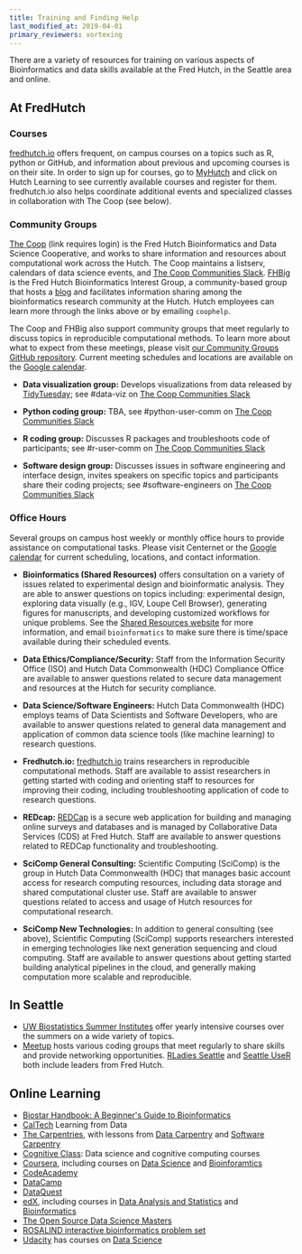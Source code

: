 ```yaml
---
title: Training and Finding Help
last_modified_at: 2019-04-01
primary_reviewers: vortexing
---
```

There are a variety of resources for training on various aspects of Bioinformatics and data skills available at the Fred Hutch, in the Seattle area and online.

## At FredHutch

### Courses

[fredhutch.io](http://www.fredhutch.io/) offers frequent, on campus courses on a topics such as R, python or GitHub, and information about previous and upcoming courses is on their site.  In order to sign up for courses, go to [MyHutch](https://fredhutch.okta.com/) and click on Hutch Learning to see currently available courses and register for them. fredhutch.io also helps coordinate additional events and specialized classes in collaboration with The Coop (see below).

### Community Groups

[The Coop](https://centernet.fredhutch.org/cn/u/bdsc.html) (link requires login) is the Fred Hutch Bioinformatics and Data Science Cooperative, and works to share information and resources about computational work across the Hutch. The Coop maintains a listserv, calendars of data science events, and [The Coop Communities Slack](https://fhbig.slack.com/). [FHBig](https://fredhutch.github.io/FHBig/) is the Fred Hutch Bioinformatics Interest Group, a community-based group that hosts a [blog](https://fredhutch.github.io/FHBig/year-archive/) and facilitates information sharing among the bioinformatics research community at the Hutch. Hutch employees can learn more through the links above or by emailing `coophelp`.

The Coop and FHBig also support community groups that meet regularly to discuss topics in reproducible computational methods. To learn more about what to expect from these meetings, please visit [our Community Groups GitHub repository](https://github.com/FredHutch/community_groups). Current meeting schedules and locations are available on the [Google calendar](https://calendar.google.com/calendar/r?cid=Z2QzMGRsaWZyaTRmdTdoMTA0Y3VxZGowZGdAZ3JvdXAuY2FsZW5kYXIuZ29vZ2xlLmNvbQ).

- **Data visualization group:** Develops visualizations from data released by [TidyTuesday](https://thomasmock.netlify.com/post/tidytuesday-a-weekly-social-data-project-in-r/); see #data-viz on [The Coop Communities Slack](https://fhbig.slack.com/)

- **Python coding group:** TBA, see #python-user-comm on [The Coop Communities Slack](https://fhbig.slack.com/)

- **R coding group:** Discusses R packages and troubleshoots code of participants; see #r-user-comm on [The Coop Communities Slack](https://fhbig.slack.com/)

- **Software design group:** Discusses issues in software engineering and interface design, invites speakers on specific topics and participants share their coding projects; see #software-engineers on [The Coop Communities Slack](https://fhbig.slack.com/)

### Office Hours

Several groups on campus host weekly or monthly office hours to provide assistance on computational tasks. Please visit Centernet or the [Google calendar](https://calendar.google.com/calendar/r?cid=Z2QzMGRsaWZyaTRmdTdoMTA0Y3VxZGowZGdAZ3JvdXAuY2FsZW5kYXIuZ29vZ2xlLmNvbQ) for current scheduling, locations, and contact information.

- **Bioinformatics (Shared Resources)** offers consultation on a variety of issues related to experimental design and bioinformatic analysis. They are able to answer questions on topics including: experimental design, exploring data visually (e.g., IGV, Loupe Cell Browser), generating figures for manuscripts, and developing customized workflows for unique problems. See the [Shared Resources website](http://sharedresources.fhcrc.org/core-facilities/computational-biology) for more information, and email `bioinformatics` to make sure there is time/space available during their scheduled events.

- **Data Ethics/Compliance/Security:** Staff from the Information Security Office (ISO) and Hutch Data Commonwealth (HDC) Compliance Office are available to answer questions related to secure data management and resources at the Hutch for security compliance.

- **Data Science/Software Engineers:** Hutch Data Commonwealth (HDC) employs teams of Data Scientists and Software Developers, who are available to answer questions related to general data management and application of common data science tools (like machine learning) to research questions.

- **Fredhutch.io:** [fredhutch.io](http://www.fredhutch.io/) trains researchers in reproducible computational methods. Staff are available to assist researchers in getting started with coding and orienting staff to resources for improving their coding, including troubleshooting application of code to research questions.

- **REDcap:** [REDCap](http://research.fhcrc.org/cds/en/redcap.html) is a secure web application for building and managing online surveys and databases and is managed by Collaborative Data Services (CDS) at Fred Hutch. Staff are available to answer questions related to REDCap functionality and troubleshooting.

- **SciComp General Consulting:** Scientific Computing (SciComp) is the group in Hutch Data Commonwealth (HDC) that manages basic account access for research computing resources, including data storage and shared computational cluster use. Staff are available to answer questions related to access and usage of Hutch resources for computational research.

- **SciComp New Technologies:** In addition to general consulting (see above), Scientific Computing (SciComp) supports researchers interested in emerging technologies like next generation sequencing and cloud computing. Staff are available to answer questions about getting started building analytical pipelines in the cloud, and generally making computation more scalable and reproducible.

## In Seattle

- [UW Biostatistics Summer Institutes](https://www.biostat.washington.edu/suminst) offer yearly intensive courses over the summers on a wide variety of topics.
- [Meetup](https://www.meetup.com) hosts various coding groups that meet regularly to share skills and provide networking opportunities. [RLadies Seattle](https://www.meetup.com/rladies-seattle/) and [Seattle UseR](https://www.meetup.com/Seattle-useR/) both include leaders from Fred Hutch.


## Online Learning

- [Biostar Handbook: A Beginner's Guide to Bioinformatics](https://www.biostarhandbook.com)
- [CalTech](http://work.caltech.edu/telecourse) Learning from Data
- [The Carpentries](https://carpentries.org), with lessons from [Data Carpentry](https://datacarpentry.org) and [Software Carpentry](https://software-carpentry.org/lessons/)
- [Cognitive Class](https://cognitiveclass.ai): Data science and cognitive computing courses
- [Coursera](https://www.datacamp.com), including courses on [Data Science](https://www.coursera.org/browse/data-science) and [Bioinforamtics](https://www.coursera.org/browse/life-sciences/bioinformatics)
- [CodeAcademy](http://www.codecademy.com)
- [DataCamp](https://www.datacamp.com)
- [DataQuest](https://www.dataquest.io/home)
- [edX](https://www.edx.org), including courses in [Data Analysis and Statistics](https://www.edx.org/course/subject/data-analysis-statistics) and [Bioinformatics](https://www.edx.org/learn/bioinformatics)
- [The Open Source Data Science Masters](http://datasciencemasters.org)
- [ROSALIND interactive bioinformatics problem set](http://rosalind.info/)
- [Udacity](https://www.udacity.com) has courses on [Data Science](https://www.udacity.com/courses/school-of-data-science)
